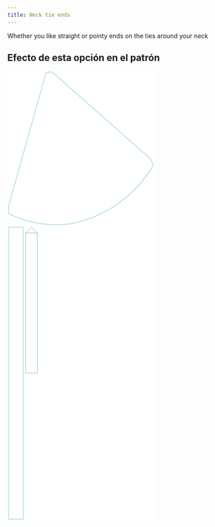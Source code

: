 ```yaml
---
title: Neck tie ends
---
```


Whether you like straight or pointy ends on the ties around your neck


## Efecto de esta opción en el patrón
![Esta imagen muestra el efecto de esta opción superponiendo varias variantes que tienen un valor diferente para esta opción](bee_necktieends_sample.svg "Efecto de esta opción en el patrón")